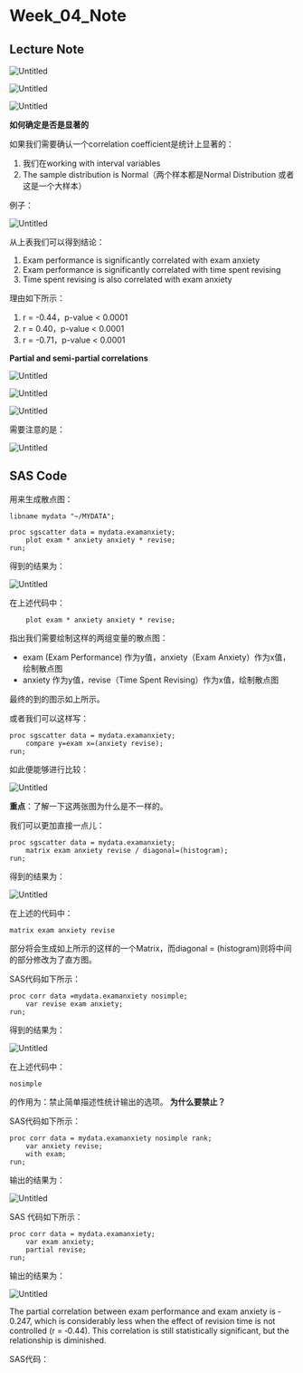 # Week_04_Note

## Lecture Note

![Untitled](Week_04_Note%208438ab0d25584de6b2cb959a635559f6/Untitled.jpeg)

![Untitled](Week_04_Note%208438ab0d25584de6b2cb959a635559f6/Untitled%201.jpeg)

![Untitled](Week_04_Note%208438ab0d25584de6b2cb959a635559f6/Untitled%202.jpeg)

**如何确定是否是显著的**

如果我们需要确认一个correlation coefficient是统计上显著的：

1. 我们在working with interval variables
2. The sample distribution is Normal（两个样本都是Normal Distribution 或者 这是一个大样本）

例子：

![Untitled](Week_04_Note%208438ab0d25584de6b2cb959a635559f6/Untitled.png)

从上表我们可以得到结论：

1. Exam performance is significantly correlated with exam anxiety
2. Exam performance is significantly correlated with time spent revising
3. Time spent revising is also correlated with exam anxiety

理由如下所示：

1. r = -0.44，p-value < 0.0001
2. r = 0.40，p-value < 0.0001
3. r = -0.71，p-value < 0.0001

**Partial and semi-partial correlations**

![Untitled](Week_04_Note%208438ab0d25584de6b2cb959a635559f6/Untitled%201.png)

![Untitled](Week_04_Note%208438ab0d25584de6b2cb959a635559f6/Untitled%202.png)

![Untitled](Week_04_Note%208438ab0d25584de6b2cb959a635559f6/Untitled%203.png)

需要注意的是：

![Untitled](Week_04_Note%208438ab0d25584de6b2cb959a635559f6/Untitled%204.png)

## SAS Code

用来生成散点图：

```
libname mydata "~/MYDATA";

proc sgscatter data = mydata.examanxiety;
	plot exam * anxiety anxiety * revise;
run;
```

得到的结果为：

![Untitled](Week_04_Note%208438ab0d25584de6b2cb959a635559f6/Untitled%205.png)

在上述代码中：

```
	plot exam * anxiety anxiety * revise;
```

指出我们需要绘制这样的两组变量的散点图：

- exam (Exam Performance) 作为y值，anxiety（Exam Anxiety）作为x值，绘制散点图
- anxiety 作为y值，revise（Time Spent Revising）作为x值，绘制散点图

最终的到的图示如上所示。

或者我们可以这样写：

```
proc sgscatter data = mydata.examanxiety;
	compare y=exam x=(anxiety revise);
run;
```

如此便能够进行比较：

![Untitled](Week_04_Note%208438ab0d25584de6b2cb959a635559f6/Untitled%206.png)

**重点**：了解一下这两张图为什么是不一样的。

我们可以更加直接一点儿：

```
proc sgscatter data = mydata.examanxiety;
	matrix exam anxiety revise / diagonal=(histogram);
run;
```

得到的结果为：

![Untitled](Week_04_Note%208438ab0d25584de6b2cb959a635559f6/Untitled%207.png)

在上述的代码中：

```
matrix exam anxiety revise
```

部分将会生成如上所示的这样的一个Matrix，而diagonal = (histogram)则将中间的部分修改为了直方图。

SAS代码如下所示：

```
proc corr data =mydata.examanxiety nosimple;
	var revise exam anxiety;
run;
```

得到的结果为：

![Untitled](Week_04_Note%208438ab0d25584de6b2cb959a635559f6/Untitled%208.png)

在上述代码中：

```
nosimple
```

的作用为：禁止简单描述性统计输出的选项。 **为什么要禁止？**

SAS代码如下所示：

```
proc corr data = mydata.examanxiety nosimple rank;
	var anxiety revise;
	with exam;
run;
```

输出的结果为：

![Untitled](Week_04_Note%208438ab0d25584de6b2cb959a635559f6/Untitled%209.png)

SAS 代码如下所示：

```
proc corr data = mydata.examanxiety;
	var exam anxiety;
	partial revise;
run;
```

输出的结果为：

![Untitled](Week_04_Note%208438ab0d25584de6b2cb959a635559f6/Untitled%2010.png)

The partial correlation between exam performance and exam anxiety is ‐0.247, which is considerably less when the effect of revision time is not controlled (r = ‐0.44). This correlation is still statistically significant, but the relationship is diminished.

SAS代码：

```

```